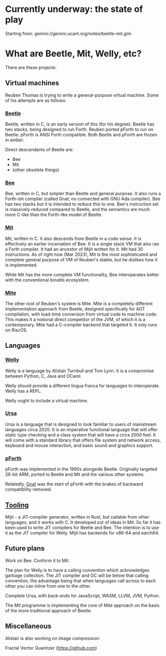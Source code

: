 # Currently underway: the state of play

Starting from: gemini://gemini.ucant.org/notes/beetle-mit.gmi

# What are Beetle, Mit, Welly, etc?

There are these projects:

## Virtual machines

Reuben Thomas is trying to write a general-purpose virtual machine. Some of his attempts are as follows:

### [Beetle]((https://github.com/rrthomas/beetle))

Beetle, written in C, is an early version of this (for his degree). Beetle has two stacks, being designed to run Forth. Reuben ported pForth to run on Beetle. pForth is ANSI Forth compatible. Both Beetle and pForth are frozen in amber.

Direct descendants of Beetle are:

* Bee
* Mit
* (other obsolete things)

### [Bee](https://github.com/rrthomas/bee)

Bee, written in C, but simpler than Beetle and general purpose. It also runs a Forth-ish compiler (called Gnat; no connected with GNU Ada compiler). Bee has two stacks but it is intended to reduce this to one. Bee's instruction set is massively reduced compared to Beetle, and the semantics are much more C-like than the Forth-like model of Beetle.

### [Mit](https://github.com/rrthomas/mit)

Mit, written in C. It also descends from Beetle in a code sense. It is effectively an earlier incarnation of Bee. It is a single stack VM that also ran a Forth compiler. It had an ancestor of Mijit written for it. Mit had 30 instructions. As of right now (Mar 2023), Mit is the most sophisticated and complete general purpose of VM of Reuben's stable, but he dislikes how it is implemented.

While Mit has the more complete VM functionality, Bee interoperates better with the conventional binutils ecosystem.

### [Mite](https://github.com/rrthomas/mite)

The other root of Reuben's system is Mite. Mite is a completely different implementation approach from Beetle, designed specifically for AOT compilation, with load-time conversion from virtual code to machine code. This makes it a notional direct competitor of the JVM, of which it is a contemporary.  Mite had a C-compiler backend that targeted it. It only runs on RiscOS.


## Languages

### [Welly](https://wellylang.org)

Welly is a language by Alistair Turnbull and Tom Lynn. It is a compromise
between Python, C, Java and OCaml.

Welly should provide a different lingua franca for languages to interoperate. Welly has a REPL.

Welly ought to include a virtual machine.

### [Ursa](https://ursalang.github.io)

Ursa is a language that is designed to look familiar to users of mainstream languages circa 2020. It is an imperative functional language that will offer static type checking and a class system that will have a circa 2000 feel. It will come with a standard library that offers file system and network access, keyboard and mouse interaction, and basic sound and graphics support.

### [pForth](https://github.com/rrthomas/pforth)

pForth was implemented in the 1990s alongside Beetle. Originally targeted 26-bit ARM, ported to Beetle and Mit and the various other systems.

Relatedly, [Gnat](https://github.com/rrthomas/gnat) was the start of pForth with the brakes of backward compatibility removed.


## [Tooling](https://github.com/apt1002/mijit)

Mijit - a JIT-compiler generator, written in Rust, but callable from other languages, and it works with C. It developed out of ideas in Mit. So far it has been used to write JIT compilers for Beetle and Bee. The intention is to use it as the JIT compiler for Welly. Mijit has backends for x86-64 and aarch64.

## Future plans

Work on Bee. Conform it to Mit.

The plan for Welly is to have a calling convention which acknowledges garbage collection. The JIT compiler and GC will be below that calling convention, the advantage being that when languages call across to each other you can inline from one to the other.

Complete Ursa, with back-ends for JavaScript, WASM, LLVM, JVM, Python.

The Mit programme is implementing the core of Mite approach on the basis of the more traditional approach of Beetle.

## Miscellaneous

Alistair is also working on image compression:

Fractal Vector Quantizer (https://github.com)
